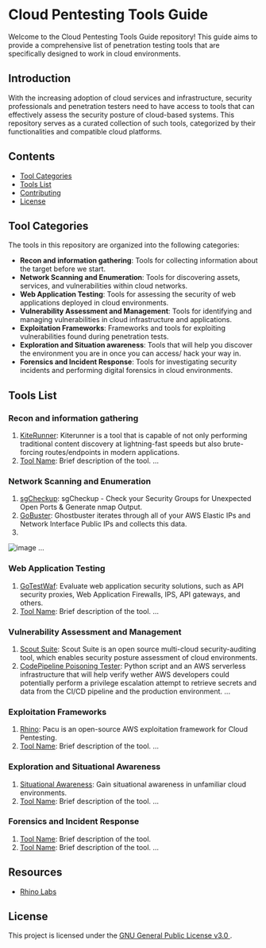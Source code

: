 # Cloud Pentesting Tools Guide

Welcome to the Cloud Pentesting Tools Guide repository! This guide aims to provide a comprehensive list of penetration testing tools that are specifically designed to work in cloud environments.

## Introduction

With the increasing adoption of cloud services and infrastructure, security professionals and penetration testers need to have access to tools that can effectively assess the security posture of cloud-based systems. This repository serves as a curated collection of such tools, categorized by their functionalities and compatible cloud platforms.

## Contents

- [Tool Categories](#tool-categories)
- [Tools List](#tools-list)
- [Contributing](#contributing)
- [License](#license)

## Tool Categories

The tools in this repository are organized into the following categories:

- **Recon and information gathering**: Tools for collecting information about the target before we start.
- **Network Scanning and Enumeration**: Tools for discovering assets, services, and vulnerabilities within cloud networks.
- **Web Application Testing**: Tools for assessing the security of web applications deployed in cloud environments.
- **Vulnerability Assessment and Management**: Tools for identifying and managing vulnerabilities in cloud infrastructure and applications.
- **Exploitation Frameworks**: Frameworks and tools for exploiting vulnerabilities found during penetration tests.
- **Exploration and Situation awareness**: Tools that will help you discover the environment you are in once you can access/ hack your way in.
- **Forensics and Incident Response**: Tools for investigating security incidents and performing digital forensics in cloud environments.

## Tools List

### Recon and information gathering
1. [KiteRunner](https://github.com/assetnote/kiterunner): Kiterunner is a tool that is capable of not only performing traditional content discovery at lightning-fast speeds but also brute-forcing routes/endpoints in modern applications.
2. [Tool Name](link/to/tool/repo): Brief description of the tool.
   ...

### Network Scanning and Enumeration

1. [sgCheckup](https://github.com/goldfiglabs/sgCheckup): sgCheckup - Check your Security Groups for Unexpected Open Ports & Generate nmap Output.
2. [GoBuster](https://github.com/assetnote/ghostbuster): Ghostbuster iterates through all of your AWS Elastic IPs and Network Interface Public IPs and collects this data.
3. 

![image](https://github.com/wupmemo/Cloud-Security-Kit/assets/15247512/4223ebd1-9334-4d0f-abbe-44617407ff6f)
   ...


### Web Application Testing

1. [GoTestWaf](https://github.com/wallarm/gotestwaf): Evaluate web application security solutions, such as API security proxies, Web Application Firewalls, IPS, API gateways, and others.
3. [Tool Name](link/to/tool/repo): Brief description of the tool.
   ...

### Vulnerability Assessment and Management

1. [Scout Suite](https://github.com/nccgroup/ScoutSuite): Scout Suite is an open source multi-cloud security-auditing tool, which enables security posture assessment of cloud environments.
2. [CodePipeline Poisoning Tester](https://github.com/AsierRF/CodePipeline-Poisoning-Tester): Python script and an AWS serverless infrastructure that will help verify wether AWS developers could potentially perform a privilege escalation attempt to retrieve secrets and data from the CI/CD pipeline and the production environment.
   ...

### Exploitation Frameworks

1. [Rhino](https://github.com/RhinoSecurityLabs/pacu): Pacu is an open-source AWS exploitation framework for Cloud Pentesting.
2. [Tool Name](link/to/tool/repo): Brief description of the tool.
   ...

### Exploration and Situational Awareness

1. [Situational Awareness](https://github.com/BishopFox/cloudfox): Gain situational awareness in unfamiliar cloud environments.
2. [Tool Name](link/to/tool/repo): Brief description of the tool.
   ...
   
### Forensics and Incident Response

1. [Tool Name](link/to/tool/repo): Brief description of the tool.
2. [Tool Name](link/to/tool/repo): Brief description of the tool.
   ...

## Resources

- [Rhino Labs](https://github.com/RhinoSecurityLabs)

## License

This project is licensed under the [GNU General Public License v3.0
](LICENSE).
